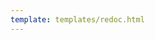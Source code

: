 ```yaml
---
template: templates/redoc.html
---
```


<redoc spec-url="../../apis/restapis/roles-v1.yaml" theme='{{redoc_theme}}'></redoc>

